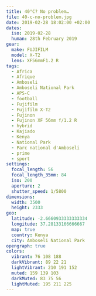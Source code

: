 ```yaml
---
title: 40°C? No problem…
file: 40-c-no-problem.jpg
date: 2019-02-28 18:02:00 +02:00
dates:
  iso: 2019-02-28
  human: 28th February 2019
gear:
  make: FUJIFILM
  model: X-T2
  lens: XF56mmF1.2 R
tags:
  - Africa
  - Afrique
  - Amboseli
  - Amboseli National Park
  - APS-C
  - football
  - Fujifilm
  - Fujifilm X-T2
  - Fujinon
  - Fujinon XF 56mm f/1.2 R
  - hybrid
  - Kajiado
  - Kenya
  - National Park
  - Parc national d'Amboseli
  - prime
  - sport
settings:
  focal_length: 56
  focal_length_35mm: 84
  iso: 200
  aperture: 2
  shutter_speed: 1/5800
dimensions:
  width: 3500
  height: 2333
geo:
  latitude: -2.6660933333333334
  longitude: 37.28133166666667
  map: true
  country: Kenya
  city: Amboseli National Park
opengraph: true
colors:
  vibrant: 76 108 188
  darkVibrant: 89 22 21
  lightVibrant: 210 191 152
  muted: 159 139 103
  darkMuted: 83 75 56
  lightMuted: 195 211 225
---
```



